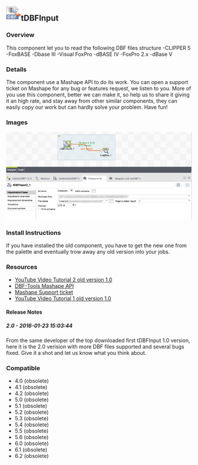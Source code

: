 ## <img src='./logo.jpg' width='40' height='40'>tDBFInput

### Overview
This component let you to read the following DBF files structure
-CLIPPER 5
-FoxBASE
-Dbase III
-Visual FoxPro
-dBASE IV
-FoxPro 2.x
-dBase V
### Details
The component use a Mashape API to do its work.
You can open a support ticket on Mashape for any bug or features request, we listen to you.
More of you use this component, better we can make it, so help us to share it giving it an high rate, and stay away from other similar components, they can easily copy our work but can hardly solve your problem.
Have fun!


### Images
<a href='./screenshots/v_2.0__1.jpg'><img src='./screenshots/v_2.0__1.jpg' ></a>


### Install Instructions
If you have installed the old component, you have to get the new one from the palette and eventually trow away any old version into your jobs.
### Resources
 * <a href=https://youtu.be/6zuORJdNEL4>YouTube Video Tutorial 2 old version 1.0</a>
 * <a href=https://market.mashape.com/heisenbug/dbf-tools>DBF-Tools Mashape API</a>
 * <a href=https://market.mashape.com/heisenbug/dbf-tools/support/new>Mashape Support ticket</a>
 * <a href=https://youtu.be/X2u8cuC-IdY>YouTube Video Tutorial 1 old version 1.0</a>

#### Release Notes

##### 2.0 - 2016-01-23 15:03:44
From the same developer of the top downloaded first tDBFInput 1.0 version, here it is the 2.0 verision with more DBF files supported and several bugs fixed.
Give it a shot and let us know what you think about.
### Compatible
 -  4.0 (obsolete)
 -   4.1 (obsolete)
 -   4.2 (obsolete)
 -   5.0 (obsolete)
 -   5.1 (obsolete)
 -   5.2 (obsolete)
 -   5.3 (obsolete)
 -   5.4 (obsolete)
 -   5.5 (obsolete)
 -   5.6 (obsolete)
 -   6.0 (obsolete)
 -   6.1 (obsolete)
 -   6.2 (obsolete)